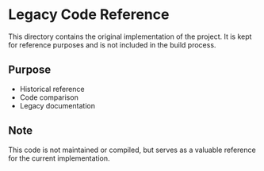 # Legacy Code Reference

This directory contains the original implementation of the project. 
It is kept for reference purposes and is not included in the build process.

## Purpose
- Historical reference
- Code comparison
- Legacy documentation

## Note
This code is not maintained or compiled, but serves as a valuable reference for the current implementation. 